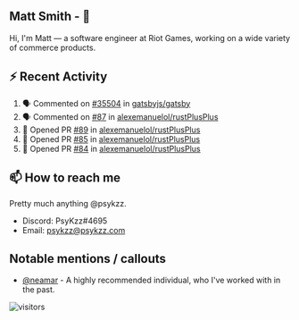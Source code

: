 <!--
[![PsyKzz's github stats](https://github-readme-stats.vercel.app/api?username=psykzz&show_icons=true)](https://github.com/anuraghazra/github-readme-stats)
-->

## Matt Smith - 👋
Hi, I'm Matt — a software engineer at Riot Games, working on a wide variety of commerce products.

## ⚡ Recent Activity

<!--START_SECTION:activity-->
1. 🗣 Commented on [#35504](https://github.com/gatsbyjs/gatsby/issues/35504) in [gatsbyjs/gatsby](https://github.com/gatsbyjs/gatsby)
2. 🗣 Commented on [#87](https://github.com/alexemanuelol/rustPlusPlus/issues/87) in [alexemanuelol/rustPlusPlus](https://github.com/alexemanuelol/rustPlusPlus)
3. 💪 Opened PR [#89](https://github.com/alexemanuelol/rustPlusPlus/pull/89) in [alexemanuelol/rustPlusPlus](https://github.com/alexemanuelol/rustPlusPlus)
4. 💪 Opened PR [#85](https://github.com/alexemanuelol/rustPlusPlus/pull/85) in [alexemanuelol/rustPlusPlus](https://github.com/alexemanuelol/rustPlusPlus)
5. 💪 Opened PR [#84](https://github.com/alexemanuelol/rustPlusPlus/pull/84) in [alexemanuelol/rustPlusPlus](https://github.com/alexemanuelol/rustPlusPlus)
<!--END_SECTION:activity-->


## 📫 How to reach me

Pretty much anything @psykzz.

- Discord: PsyKzz#4695
- Email: psykzz@psykzz.com


## Notable mentions / callouts

 - [@neamar](https://github.com/neamar) - A highly recommended individual, who I've worked with in the past.


![visitors](https://visitor-badge.glitch.me/badge?page_id=psykzz/psykzz)


